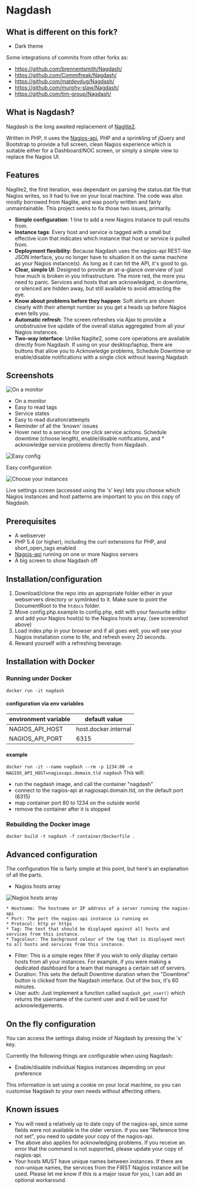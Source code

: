# Nagdash

## What is different on this fork?

* Dark theme

Some integrations of commits from other forks as:
* https://github.com/brennentsmith/Nagdash/
* https://github.com/Commifreak/Nagdash/
* https://github.com/matdevdug/Nagdash/
* https://github.com/murphy-slaw/Nagdash/
* https://github.com/tim-group/Nagdash/

## What is Nagdash?

Nagdash is the long awaited replacement of [Naglite2](http://github.com/lozzd/naglite2).

Written in PHP, it uses the [Nagios-api](https://github.com/xb95/nagios-api), PHP and a sprinkling of jQuery and Bootstrap to provide a full screen, clean Nagios experience which is suitable either for a Dashboard/NOC screen, or simply a simple view to replace the Nagios UI.

## Features

Naglite2, the first iteration, was dependant on parsing the status.dat file that Nagios writes, so it had to live on your local machine. The code was also mostly borrowed from Naglite, and was poorly written and fairly unmaintainable. This project seeks to fix those two issues, primarily.

* **Simple configuration**: 1 line to add a new Nagios instance to pull results from.
* **Instance tags**: Every host and service is tagged with a small but effective icon that indicates which instance that host or service is pulled from.
* **Deployment flexibility**: Because Nagdash uses the nagios-api REST-like JSON interface, you no longer have to situation it on the same machine as your Nagios instance(s). As long as it can hit the API, it's good to go.
* **Clear, simple UI**: Designed to provide an at-a-glance overview of just how much is broken in you infrastructure. The more red, the more you need to panic. Services and hosts that are acknowledged, in downtime, or silenced are hidden away, but still available to avoid attracting the eye.
* **Know about problems before they happen**: Soft alerts are shown clearly with their attempt number so you get a heads up before Nagios even tells you.
* **Automatic refresh**: The screen refreshes via Ajax to provide a unobstrusive live update of the overall status aggregated from all your Nagios instances.
* **Two-way interface**: Unlike Naglite2, some core operations are available directly from Nagdash. If using on your desktop/laptop, there are buttons that allow you to Acknowledge problems, Schedule Downtime or enable/disable notifications with a single click without leaving Nagdash

## Screenshots

![On a monitor](https://github.com/luiz1361/Nagdash/raw/master/images/screenshots/dark_theme_screenshot.png)

* On a monitor
* Easy to read tags
* Service states
* Easy to read duration/attempts
* Reminder of all the 'known' issues
* Hover next to a service for one click service actions. Schedule downtime (choose length), enable/disable notifications, and * acknowledge service problems directly from Nagdash.

![Easy config](https://github.com/luiz1361/Nagdash/raw/master/images/screenshots/07_easy-configuration.png)

Easy configuration

![Choose your instances](https://github.com/luiz1361/Nagdash/raw/master/images/screenshots/08_live-settings-screen.png)

Live settings screen (accessed using the 's' key) lets you choose which Nagios instances and host patterns are important to you on this copy of Nagdash.


## Prerequisites
* A webserver
* PHP 5.4 (or higher), including the curl extensions for PHP, and short_open_tags enabled
* [Nagois-api](https://github.com/xb95/nagios-api) running on one or more Nagios servers
* A big screen to show Nagdash off

## Installation/configuration
1. Download/clone the repo into an appropriate folder either in your
   webservers directory or symlinked to it. Make sure to point the
   DocumentRoot to the `htdocs` folder.
2. Move config.php.example to config.php, edit with your favourite editor and
   add your Nagios host(s) to the Nagios hosts array. (see screenshot above)
3. Load index.php in your browser and if all goes well, you will see your
   Nagios installation come to life, and refresh every 20 seconds.
4. Reward yourself with a refreshing beverage.

## Installation with Docker
### Running under Docker
`docker run -it nagdash`

#### configuration via env variables
environment variable | default value
---------------------|--------------
NAGIOS_API_HOST | host.docker.internal
NAGIOS_API_PORT | 6315

#### example
`docker run -it --name nagdash --rm -p 1234:80 -e NAGIOS_API_HOST=nagiosapi.domain.tld nagdash`
This will:
* run the nagdash image, and call the container "nagdash"
* connect to the nagios-api at nagiosapi.domain.tld, on the default port (6315)
* map container port 80 to 1234 on the outside world
* remove the container after it is stopped

### Rebuilding the Docker image
`docker build -t nagdash -f container/Dockerfile .`

## Advanced configuration

The configuration file is fairly simple at this point, but here's an explanation of all the parts.

* Nagios hosts array

![Nagios hosts array](https://github.com/luiz1361/Nagdash/raw/master/images/screenshots/09_nagios-hosts-array.png)

    * Hostname: The hostname or IP address of a server running the nagios-api
    * Port: The port the nagios-api instance is running on
    * Protocol: http or https
    * Tag: The text that should be displayed against all hosts and services from this instance.
    * Tagcolour: The background colour of the tag that is displayed next to all hosts and services from this instance.

* Filter: This is a simple regex filter if you wish to only display certain hosts from all your instances. For example, if you were making a dedicated dashboard for a team that manages a certain set of servers.
* Duration: This sets the default Downtime duration when the "Downtime" button is clicked from the Nagdash interface. Out of the box, it's 60 minutes.
* User auth: Just implement a function called `nagdash_get_user()` which returns the username of the current user and it will be used for acknowledgements.

## On the fly configuration
You can access the settings dialog inside of Nagdash by pressing the 's' key.

Currently the following things are configurable when using Nagdash:

* Enable/disable individual Nagios instances depending on your preference

This information is set using a cookie on your local machine, so you can customise Nagdash to your own needs without affecting others.

## Known issues
* You will need a relatively up to date copy of the nagios-api, since some fields were not available in the older version. If you see "Reference time not set", you need to update your copy of the nagios-api.
* The above also applies for acknowledging problems. If you receive an error that the command is not supported, please update your copy of nagios-api.
* Your hosts MUST have unique names between instances. If there are non-unique names, the services from the FIRST Nagios instance will be used. Please let me know if this is a major issue for you, I can add an optional workaround.
